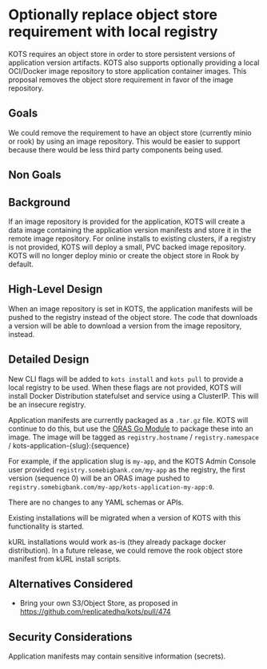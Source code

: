 # Optionally replace object store requirement with local registry

KOTS requires an object store in order to store persistent versions of application version artifacts.
KOTS also supports optionally providing a local OCI/Docker image repository to store application container images.
This proposal removes the object store requirement in favor of the image repository.

## Goals

We could remove the requirement to have an object store (currently minio or rook) by using an image repository.
This would be easier to support because there would be less third party components being used.

## Non Goals


## Background

If an image repository is provided for the application, KOTS will create a data image containing the application version manifests and store it in the remote image repository.
For online installs to existing clusters, if a registry is not provided, KOTS will deploy a small, PVC backed image repository.
KOTS will no longer deploy minio or create the object store in Rook by default.

## High-Level Design

When an image repository is set in KOTS, the application manifests will be pushed to the registry instead of the object store.
The code that downloads a version will be able to download a version from the image repository, instead.

## Detailed Design

New CLI flags will be added to `kots install` and `kots pull` to provide a local registry to be used.
When these flags are not provided, KOTS will install Docker Distribution statefulset and service using a ClusterIP.
This will be an insecure registry.


Application manifests are currently packaged as a `.tar.gz` file.
KOTS will continue to do this, but use the [ORAS Go Module](https://github.com/deislabs/oras#oras-go-module) to package these into an image.
The image will be tagged as `registry.hostname` / `registry.namespace` / kots-application-{slug}:{sequence}

For example, if the application slug is `my-app`, and the KOTS Admin Console user provided `registry.somebigbank.com/my-app` as the registry, the first version (sequence 0) will be an ORAS image pushed to `registry.somebigbank.com/my-app/kots-application-my-app:0`.

There are no changes to any YAML schemas or APIs.

Existing installations will be migrated when a version of KOTS with this functionality is started.

kURL installations would work as-is (they already package docker distribution).
In a future release, we could remove the rook object store manifest from kURL install scripts.

## Alternatives Considered

* Bring your own S3/Object Store, as proposed in https://github.com/replicatedhq/kots/pull/474

## Security Considerations

Application manifests may contain sensitive information (secrets).
